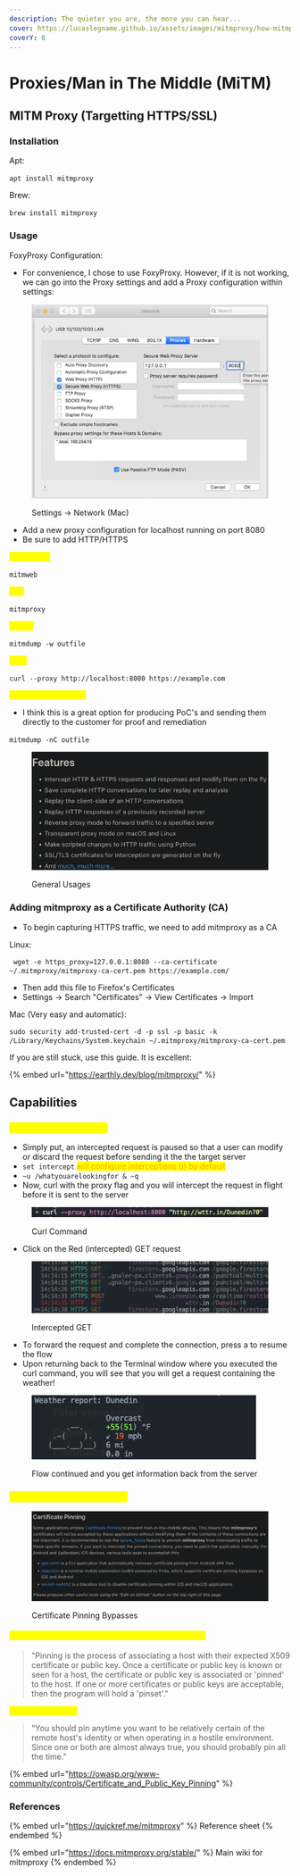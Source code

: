```yaml
---
description: The quieter you are, the more you can hear...
cover: https://lucaslegname.github.io/assets/images/mitmproxy/how-mitmproxy-works.jpg
coverY: 0
---
```


# Proxies/Man in The Middle (MiTM)

## MITM Proxy (Targetting HTTPS/SSL)

### Installation

Apt:

`apt install mitmproxy`

Brew:

`brew install mitmproxy`

### Usage

FoxyProxy Configuration:

* For convenience, I chose to use FoxyProxy. However, if it is not working, we can go into the Proxy settings and add a Proxy configuration within settings:

<figure><img src="../.gitbook/assets/image (1) (13).png" alt=""><figcaption><p>Settings -> Network (Mac)</p></figcaption></figure>

* Add a new proxy configuration for localhost running on port 8080
* Be sure to add HTTP/HTTPS

<mark style="color:yellow;">Web (GUI):</mark>

`mitmweb`

<mark style="color:yellow;">CLI:</mark>

`mitmproxy`

<mark style="color:yellow;">Dump:</mark>

`mitmdump -w outfile`

<mark style="color:yellow;">Curl:</mark>

`curl --proxy http://localhost:8080 https://example.com`

<mark style="color:yellow;">Client Replay Attack:</mark>

* I think this is a great option for producing PoC's and sending them directly to the customer for proof and remediation

`mitmdump -nC outfile`

<figure><img src="../.gitbook/assets/image (2) (1) (2).png" alt=""><figcaption><p>General Usages</p></figcaption></figure>

### Adding mitmproxy as a Certificate Authority (CA)

* To begin capturing HTTPS traffic, we need to add mitmproxy as a CA

Linux:

```
 wget -e https_proxy=127.0.0.1:8080 --ca-certificate ~/.mitmproxy/mitmproxy-ca-cert.pem https://example.com/
```

* Then add this file to Firefox's Certificates
* Settings -> Search "Certificates" -> View Certificates -> Import

Mac (Very easy and automatic):

```
sudo security add-trusted-cert -d -p ssl -p basic -k /Library/Keychains/System.keychain ~/.mitmproxy/mitmproxy-ca-cert.pem
```

If you are still stuck, use this guide. It is excellent:

{% embed url="https://earthly.dev/blog/mitmproxy/" %}

## Capabilities

### <mark style="color:yellow;">Intercepting Requests</mark>

* Simply put, an intercepted request is paused so that a user can modify or discard the request before sending it the the target server
* `set intercept` <mark style="color:orange;">will configure interceptions (i) by default</mark>
* `~u /whatyouarelookingfor & ~q`
* Now, curl with the proxy flag and you will intercept the request in flight before it is sent to the server

<figure><img src="../.gitbook/assets/image (4) (5).png" alt=""><figcaption><p>Curl Command</p></figcaption></figure>

* Click on the Red (intercepted) GET request

<figure><img src="../.gitbook/assets/image (4) (1) (1).png" alt=""><figcaption><p>Intercepted GET</p></figcaption></figure>

* To forward the request and complete the connection, press a to resume the flow
* Upon returning back to the Terminal window where you executed the curl command, you will see that you will get a request containing the weather!

<figure><img src="../.gitbook/assets/image (1) (2) (1).png" alt=""><figcaption><p>Flow continued and you get information back from the server</p></figcaption></figure>

### <mark style="color:yellow;">Certificate Pinning Bypass</mark>

<figure><img src="../.gitbook/assets/image (4) (14).png" alt=""><figcaption><p>Certificate Pinning Bypasses</p></figcaption></figure>

#### <mark style="color:yellow;">What is Certificate Pinning and why is it bad for us?</mark>

> "Pinning is the process of associating a host with their expected X509 certificate or public key. Once a certificate or public key is known or seen for a host, the certificate or public key is associated or 'pinned' to the host. If one or more certificates or public keys are acceptable, then the program will hold a 'pinset'."

<mark style="color:yellow;">**When do you pin?**</mark>

> "You should pin anytime you want to be relatively certain of the remote host's identity or when operating in a hostile environment. Since one or both are almost always true, you should probably pin all the time."

{% embed url="https://owasp.org/www-community/controls/Certificate_and_Public_Key_Pinning" %}

### References

{% embed url="https://quickref.me/mitmproxy" %}
Reference sheet
{% endembed %}

{% embed url="https://docs.mitmproxy.org/stable/" %}
Main wiki for mitmproxy
{% endembed %}
